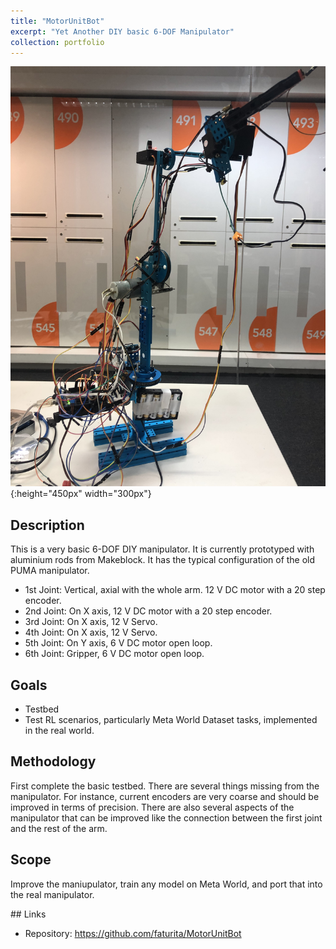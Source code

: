 ```yaml
---
title: "MotorUnitBot"
excerpt: "Yet Another DIY basic 6-DOF Manipulator"
collection: portfolio
---
```


![Descriptor](/images/motorunit.jpg){:height="450px" width="300px"}


## Description

This is a very basic 6-DOF DIY manipulator.  It is currently prototyped with aluminium rods from Makeblock.  It has the typical configuration of the old PUMA manipulator. 

* 1st Joint: Vertical, axial with the whole arm. 12 V DC motor with a 20 step encoder.
* 2nd Joint: On X axis, 12 V DC motor with a 20 step encoder. 
* 3rd Joint: On X axis, 12 V Servo.
* 4th Joint: On X axis, 12 V Servo.
* 5th Joint: On Y axis, 6 V DC motor open loop.
* 6th Joint: Gripper, 6 V DC motor open loop.

## Goals

* Testbed
* Test RL scenarios, particularly Meta World Dataset tasks, implemented in the real world.

## Methodology

First complete the basic testbed.  There are several things missing from the manipulator.  For instance, current encoders are very coarse and should be improved in terms of precision.  There are also several aspects of the manipulator that can be improved like the connection between the first joint and the rest of the arm. 

## Scope

Improve the maniupulator, train any model on Meta World, and port that into the real manipulator.

## Links
* Repository: https://github.com/faturita/MotorUnitBot
